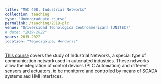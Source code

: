 ```yaml
---
title: "MEC 408, Industrial Networks"
collection: teaching
type: "Undergraduate course"
permalink: /teaching/2019-plc
venue: "Universidad Tecnológica Centroamericana (UNITEC)"
# date: "2019-2022"
years: 2019-2022
location: "Tegucigalpa, Honduras"
---
```


[This course](https://www.unitec.edu/estudios/pregrado/mecatronica) covers the study of Industrial Networks, a special type of communication network used in automated industries. These networks allow the integration of control devices (PLC Automation) and different sensors and actuators, to be monitored and controlled by means of SCADA systems and HMI interfaces.
